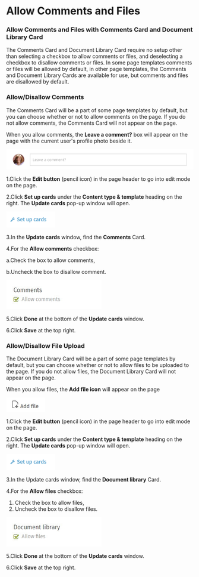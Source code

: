 # Allow Comments and Files

### Allow Comments and Files with Comments Card and Document Library Card

The Comments Card and Document Library Card require no setup other than selecting a checkbox to allow comments or files, and deselecting a checkbox to disallow comments or files. In some page templates comments or files will be allowed by default, in other page templates, the Comments and Document Library Cards are available for use, but comments and files are disallowed by default.

### Allow/Disallow Comments

The Comments Card will be a part of some page templates by default, but you can choose whether or not to allow comments on the page. If you do not allow comments, the Comments Card will not appear on the page.  
  
When you allow comments, the **Leave a comment?** box will appear on the page with the current user's profile photo beside it.  
  


![](../../../.gitbook/assets/1%20%2871%29.png)



1.Click the **Edit button** \(pencil icon\) in the page header to go into edit mode on the page.

2.Click **Set up cards** under the **Content type & template** heading on the right. The **Update cards** pop-up window will open.  


![](../../../.gitbook/assets/2%20%2854%29.png)



3.In the **Update cards** window, find the **Comments** Card.

4.For the **Allow comments** checkbox:

a.Check the box to allow comments,

b.Uncheck the box to disallow comment.

![](../../../.gitbook/assets/1%20%2833%29.jpg)

5.Click **Done** at the bottom of the **Update cards** window.

6.Click **Save** at the top right.

### Allow/Disallow File Upload

The Document Library Card will be a part of some page templates by default, but you can choose whether or not to allow files to be uploaded to the page. If you do not allow files, the Document Library Card will not appear on the page.  
  
When you allow files, the **Add file icon** will appear on the page  


![](../../../.gitbook/assets/1%20%2824%29.jpg)



1.Click the **Edit button** \(pencil icon\) in the page header to go into edit mode on the page.

2.Click **Set up cards** under the **Content type & template** heading on the right. The **Update cards** pop-up window will open.

![](../../../.gitbook/assets/2%20%2816%29.png)



3.In the Update cards window, find the **Document library** Card.

4.For the **Allow files** checkbox:

1. Check the box to allow files,
2. Uncheck the box to disallow files.

![](../../../.gitbook/assets/3%20%2821%29.jpg)



5.Click **Done** at the bottom of the **Update cards** window.

6.Click **Save** at the top right.

